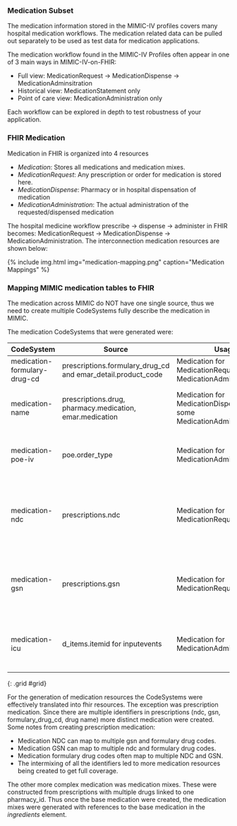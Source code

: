 ### Medication Subset
The medication information stored in the MIMIC-IV profiles covers many hospital medication workflows. The medication related data can be pulled out separately to be used as test data for medication applications.

The medication workflow found in the MIMIC-IV Profiles often appear in one of 3 main ways in MIMIC-IV-on-FHIR:
- Full view: MedicationRequest -> MedicationDispense -> MedicationAdminsitration
- Historical view: MedicationStatement only
- Point of care view: MedicationAdministration only

Each workflow can be explored in depth to test robustness of your application.

### FHIR Medication
Medication in FHIR is organized into 4 resources
- *Medication*: Stores all medications and medication mixes. 
- *MedicationRequest*: Any prescription or order for medication is stored here.
- *MedicationDispense*: Pharmacy or in hospital dispensation of medication
- *MedicationAdministration*: The actual administration of the requested/dispensed medication

The hospital medicine workflow prescribe -> dispense -> administer in FHIR becomes:  MedicationRequest -> MedicationDispense -> MedicationAdministration. The interconnection medication resources are shown below:


{% include img.html img="medication-mapping.png" caption="Medication Mappings" %}


### Mapping MIMIC medication tables to FHIR
The medication across MIMIC do NOT have one single source, thus we need to create multiple CodeSystems fully describe the medication in MIMIC.

The medication CodeSystems that were generated were:

| CodeSystem | Source | Usage | Notes|
| --- | --- | --- | --- |
| medication-formulary-drug-cd | prescriptions.formulary_drug_cd and emar_detail.product_code | Medication for MedicationRequest and MedicationAdministration | For requests, can be part of med mixes |
| medication-name | prescriptions.drug, pharmacy.medication, emar.medication | Medication for MedicationDispense and some MedicationAdministration | Only used in medadmin if drug product_code is not present |
| medication-poe-iv | poe.order_type | Medication for MedicationAdministration | Only used if product code and drug name are not present |
| medication-ndc | prescriptions.ndc | Medication for MedicationRequest | NDC is used as the primary identifier in medication coming out of prescriptions |
| medication-gsn | prescriptions.gsn | Medication for MedicationRequest | GSN is the secondary identifier in medication coming out of prescriptions |
| medication-icu | d_items.itemid for inputevents| Medication for MedicationAdministrationICU | ICU meds are stored separately from the rest of the medication |
{: .grid #grid}


For the generation of medication resources the CodeSystems were effectively translated into fhir resources. The exception was prescription medication. Since there are multiple identifiers in prescriptions (ndc, gsn, formulary_drug_cd, drug name) more distinct medication were created. Some notes from creating prescription medication:
- Medication NDC can map to multiple gsn and formulary drug codes.
- Medication GSN can map to multiple ndc and formulary drug codes.
- Medication formulary drug codes often map to multiple NDC and GSN.
- The intermixing of all the identifiers led to more medication resources being created to get full coverage.

The other more complex medication was medication mixes. These were constructed from prescriptions with multiple drugs linked to one pharmacy_id. Thus once the base medication were created, the medication mixes were generated with references to the base medication in the *ingredients* element.
